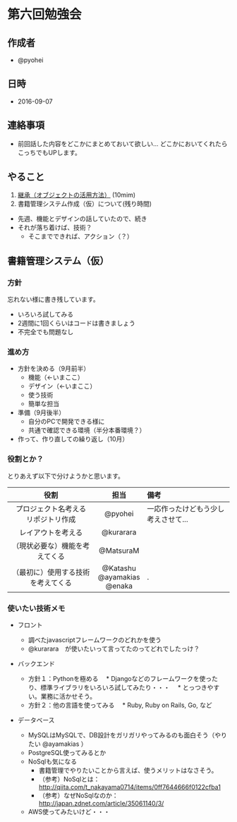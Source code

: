 # 第六回勉強会

## 作成者
* @pyohei

## 日時
* 2016-09-07

## 連絡事項
* 前回話した内容をどこかにまとめておいて欲しい...
  どこかにおいてくれたらこっちでもUPします。

## やること
1. [継承（オブジェクトの活用方法）](https://github.com/monokies/study-javascript/blob/master/docs/08_inheritance.md)
(10mim)
2. 書籍管理システム作成（仮）について(残り時間)
  * 先週、機能とデザインの話していたので、続き
  * それが落ち着けば、技術？
    * そこまでできれば、アクション（？）

## 書籍管理システム（仮）

### 方針
忘れない様に書き残しています。

* いろいろ試してみる
* 2週間に1回くらいはコードは書きましょう
* 不完全でも問題なし

### 進め方

* 方針を決める（9月前半）
  * 機能（<-いまここ）
  * デザイン（<-いまここ）
  * 使う技術
  * 簡単な担当
* 準備（9月後半）
  * 自分のPCで開発できる様に
  * 共通で確認できる環境（半分本番環境？）
* 作って、作り直しての繰り返し（10月）

### 役割とか？
とりあえず以下で分けようかと思います。

|役割|担当|備考|
|:--:|:--:|:--|
|プロジェクト名考える<br>リポジトリ作成|@pyohei|一応作ったけどもう少し考えさせて...|
|レイアウトを考える|@kurarara| |
|（現状必要な）機能を考えてくる|@MatsuraM| |
|（最初に）使用する技術を考えてくる|@Katashu <br> @ayamakias <br> @enaka| .|

### 使いたい技術メモ
* フロント
  * 調べたjavascriptフレームワークのどれかを使う
  * @kurarara　が使いたいって言ってたのってどれでしたっけ？

* バックエンド
  * 方針１：Pythonを極める
  　* Djangoなどのフレームワークを使ったり、標準ライブラリをいろいろ試してみたり・・・
  　* とっつきやすい。業務に活かせそう。
  * 方針２：他の言語を使ってみる
  　* Ruby, Ruby on Rails, Go, など

* データベース
  * MySQLはMySQLで、DB設計をガリガリやってみるのも面白そう（やりたい @ayamakias ）
  * PostgreSQL使ってみるとか
  * NoSqlも気になる
    * 書籍管理でやりたいことから言えば、使うメリットはなさそう。
    * （参考）NoSqlとは：　http://qiita.com/t_nakayama0714/items/0ff7644666f0122cfba1
    * （参考）なぜNoSqlなのか：http://japan.zdnet.com/article/35061140/3/
  * AWS使ってみたいけど・・・
